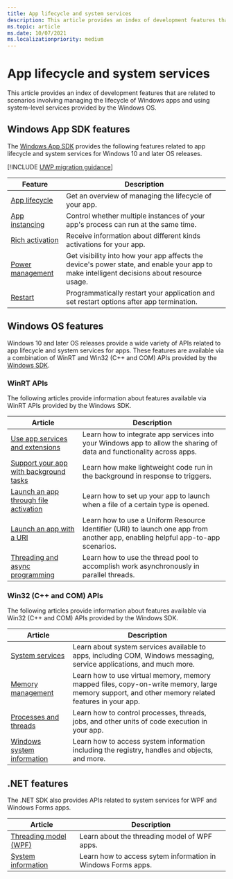 ```yaml
---
title: App lifecycle and system services
description: This article provides an index of development features that are related to scenarios involving managing the lifecycle of Windows apps and system-level services.
ms.topic: article
ms.date: 10/07/2021
ms.localizationpriority: medium
---
```


# App lifecycle and system services

This article provides an index of development features that are related to scenarios involving managing the lifecycle of Windows apps and using system-level services provided by the Windows OS.

## Windows App SDK features

The [Windows App SDK](../windows-app-sdk/index.md) provides the following features related to app lifecycle and system services for Windows 10 and later OS releases.

[!INCLUDE [UWP migration guidance](../windows-app-sdk/includes/uwp-app-sdk-migration-pointer.md)]

| Feature | Description |
|---------|-------------|
| [App lifecycle](../windows-app-sdk/applifecycle/applifecycle.md) | Get an overview of managing the lifecycle of your app. |
| [App instancing](../windows-app-sdk/applifecycle/applifecycle-instancing.md) | Control whether multiple instances of your app's process can run at the same time. |
| [Rich activation](../windows-app-sdk/applifecycle/applifecycle-rich-activation.md) | Receive information about different kinds activations for your app. |
| [Power management](../windows-app-sdk/applifecycle/applifecycle-power.md) | Get visibility into how your app affects the device's power state, and enable your app to make intelligent decisions about resource usage.
| [Restart](../windows-app-sdk/applifecycle/applifecycle-restart.md) | Programmatically restart your application and set restart options after app termination. |

## Windows OS features

Windows 10 and later OS releases provide a wide variety of APIs related to app lifecycle and system services for apps. These features are available via a combination of WinRT and Win32 (C++ and COM) APIs provided by the [Windows SDK](https://developer.microsoft.com/windows/downloads/windows-sdk).

### WinRT APIs

The following articles provide information about features available via WinRT APIs provided by the Windows SDK.

| Article | Description |
|---------|-------------|
| [Use app services and extensions](/windows/uwp/launch-resume/app-services) | Learn how to integrate app services into your Windows app to allow the sharing of data and functionality across apps. |
| [Support your app with background tasks](/windows/uwp/launch-resume/support-your-app-with-background-tasks) | Learn how make lightweight code run in the background in response to triggers. |
| [Launch an app through file activation](/windows/uwp/launch-resume/launch-app-from-file) | Learn how to set up your app to launch when a file of a certain type is opened. |
| [Launch an app with a URI](/windows/uwp/launch-resume/launch-app-with-uri) | Learn how to use a Uniform Resource Identifier (URI) to launch one app from another app, enabling helpful app-to-app scenarios. |
| [Threading and async programming](/windows/uwp/threading-async/) | Learn how to use the thread pool to accomplish work asynchronously in parallel threads. |

### Win32 (C++ and COM) APIs

The following articles provide information about features available via Win32 (C++ and COM) APIs provided by the Windows SDK.

| Article | Description |
|---------|-------------|
| [System services](/windows/desktop/system-services) | Learn about system services available to apps, including COM, Windows messaging, service applications, and much more. |
| [Memory management](/windows/desktop/memory/memory-management) | Learn how to use virtual memory, memory mapped files, copy-on-write memory, large memory support, and other memory related features in your app. |
| [Processes and threads](/windows/desktop/procthread/processes-and-threads) | Learn how to control processes, threads, jobs, and other units of code execution in your app. |
| [Windows system information](/windows/desktop/sysinfo/windows-system-information) | Learn how to access system information including the registry, handles and objects, and more. |

## .NET features

The .NET SDK also provides APIs related to system services for WPF and Windows Forms apps.

| Article | Description |
|---------|-------------|
| [Threading model (WPF)](/dotnet/framework/wpf/advanced/threading-model) | Learn about the threading model of WPF apps. |
| [System information](/dotnet/framework/winforms/advanced/system-information-and-windows-forms) | Learn how to access sytem information in Windows Forms apps. |
